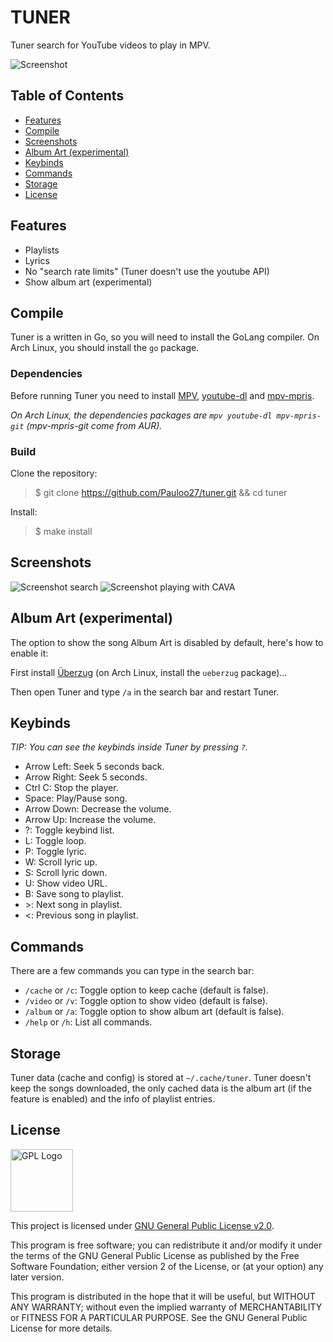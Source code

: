 # TUNER

Tuner search for YouTube videos to play in MPV.

![Screenshot](https://i.imgur.com/v5GbcaL.png)

## Table of Contents
- [Features](#features)
- [Compile](#compile)
- [Screenshots](#screenshots)
- [Album Art (experimental)](#album-art-experimental)
- [Keybinds](#keybinds)
- [Commands](#commands)
- [Storage](#storage)
- [License](#license)

## Features
- Playlists
- Lyrics
- No "search rate limits" (Tuner doesn't use the youtube API)
- Show album art (experimental)

## Compile

Tuner is a written in Go, so you will need to install the GoLang compiler. On 
Arch Linux, you should install the `go` package.

### Dependencies

Before running Tuner you need to install 
[MPV](https://github.com/mpv-player/mpv),
[youtube-dl](https://github.com/ytdl-org/youtube-dl/) and 
[mpv-mpris](https://github.com/hoyon/mpv-mpris).

_On Arch Linux, the dependencies packages are `mpv youtube-dl mpv-mpris-git`
(mpv-mpris-git come from AUR)._

### Build

Clone the repository: 
> $ git clone https://github.com/Pauloo27/tuner.git && cd tuner

Install:
> $ make install

## Screenshots
![Screenshot search](https://i.imgur.com/7KRlSnS.jpg)
![Screenshot playing with CAVA](https://i.imgur.com/YGhMcwK.jpg)

## Album Art (experimental)

The option to show the song Album Art is disabled by default, here's how to 
enable it:

First install [Überzug](https://github.com/seebye/ueberzug) 
(on Arch Linux, install the `ueberzug` package)...

Then open Tuner and type `/a` in the search bar and restart Tuner.

## Keybinds

_TIP: You can see the keybinds inside Tuner by pressing `?`._

- Arrow Left: Seek 5 seconds back.
- Arrow Right: Seek 5 seconds.
- Ctrl C: Stop the player.
- Space: Play/Pause song.
- Arrow Down: Decrease the volume.
- Arrow Up: Increase the volume.
- ?: Toggle keybind list.
- L: Toggle loop.
- P: Toggle lyric.
- W: Scroll lyric up.
- S: Scroll lyric down.
- U: Show video URL.
- B: Save song to playlist.
- \>: Next song in playlist.
- <: Previous song in playlist.

## Commands

There are a few commands you can type in the search bar:

- `/cache` or `/c`: Toggle option to keep cache (default is false).
- `/video` or `/v`: Toggle option to show video (default is false).
- `/album` or `/a`: Toggle option to show album art (default is false).
- `/help` or `/h`: List all commands.

## Storage

Tuner data (cache and config) is stored at `~/.cache/tuner`. Tuner doesn't keep
the songs downloaded, the only cached data is the album art (if the feature is
enabled) and the info of playlist entries.

## License

<img src="https://i.imgur.com/AuQQfiB.png" alt="GPL Logo" height="100px" />

This project is licensed under [GNU General Public License v2.0](./LICENSE).

This program is free software; you can redistribute it and/or modify 
it under the terms of the GNU General Public License as published by 
the Free Software Foundation; either version 2 of the License, or
(at your option) any later version.

This program is distributed in the hope that it will be useful,
but WITHOUT ANY WARRANTY; without even the implied warranty of
MERCHANTABILITY or FITNESS FOR A PARTICULAR PURPOSE. See the
GNU General Public License for more details.
